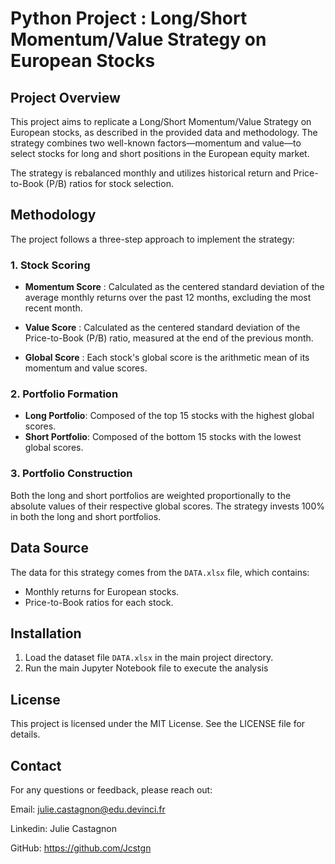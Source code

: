 # Python Project : Long/Short Momentum/Value Strategy on European Stocks
## Project Overview

This project aims to replicate a Long/Short Momentum/Value Strategy on European stocks, as described in the provided data and methodology. The strategy combines two well-known factors—momentum and value—to select stocks for long and short positions in the European equity market. 

The strategy is rebalanced monthly and utilizes historical return and Price-to-Book (P/B) ratios for stock selection.

## Methodology
The project follows a three-step approach to implement the strategy:

### 1. Stock Scoring
 - **Momentum Score** : Calculated as the centered standard deviation of the average monthly returns over the past 12 months, excluding the most recent month.

 - **Value Score** : Calculated as the centered standard deviation of the Price-to-Book (P/B) ratio, measured at the end of the previous month.

 - **Global Score** : Each stock's global score is the arithmetic mean of its momentum and value scores.

### 2. Portfolio Formation
 - **Long Portfolio**: Composed of the top 15 stocks with the highest global scores.
 - **Short Portfolio**: Composed of the bottom 15 stocks with the lowest global scores.

### 3. Portfolio Construction
Both the long and short portfolios are weighted proportionally to the absolute values of their respective global scores.
The strategy invests 100% in both the long and short portfolios.

## Data Source
The data for this strategy comes from the `DATA.xlsx` file, which contains:

 - Monthly returns for European stocks.
 - Price-to-Book ratios for each stock.

## Installation
1. Load the dataset file `DATA.xlsx` in the main project directory.
2. Run the main Jupyter Notebook file to execute the analysis

## License
This project is licensed under the MIT License. See the LICENSE file for details.

## Contact
For any questions or feedback, please reach out:

Email: julie.castagnon@edu.devinci.fr

Linkedin: Julie Castagnon

GitHub: https://github.com/Jcstgn
